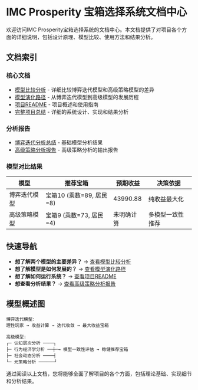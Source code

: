 # IMC Prosperity 宝箱选择系统文档中心

欢迎访问IMC Prosperity宝箱选择系统的文档中心。本文档提供了对项目各个方面的详细说明，包括设计原理、模型比较、使用方法和结果分析。

## 文档索引

### 核心文档

- [模型比较分析](model_comparison.md) - 详细比较博弈迭代模型和高级策略模型的差异
- [模型演化路径](model_evolution.md) - 从博弈迭代模型到高级模型的发展历程
- [项目README](../README.md) - 项目概述和使用指南
- [完整项目总结](../comprehensive_project_summary.md) - 详细的系统设计、实现和结果分析

### 分析报告

- [博弈迭代分析总结](../game_iteration_model/SUMMARY.md) - 基础模型分析结果
- [高级策略分析报告](../output/advanced_analysis/advanced_strategy_report.md) - 高级策略分析的输出报告

### 模型对比结果

| 模型 | 推荐宝箱 | 预期收益 | 决策依据 |
|------|---------|---------|---------|
| 博弈迭代模型 | 宝箱10 (乘数=89, 居民=8) | 43990.88 | 纯收益最大化 |
| 高级策略模型 | 宝箱9 (乘数=73, 居民=4) | 未明确计算 | 多模型一致性推荐 |

## 快速导航

- **想了解两个模型的主要差异？** → [查看模型比较分析](model_comparison.md)
- **想了解模型是如何发展的？** → [查看模型演化路径](model_evolution.md)
- **想了解如何运行系统？** → [查看项目README](../README.md#如何使用)
- **想查看分析结果？** → [查看高级策略分析报告](../output/advanced_analysis/advanced_strategy_report.md)

## 模型概述图

```
博弈迭代模型:
理性玩家 → 收益计算 → 迭代收敛 → 最大收益宝箱

高级模型:
┌─ 认知层次分析 ────┐
├─ 行为经济学分析 ──┼─→ 模型一致性评估 → 稳健推荐宝箱
├─ 社会动态分析 ────┤
└─ 元策略分析 ──────┘
```

通过阅读以上文档，您将能够全面了解项目的各个方面，包括理论基础、实现细节和分析结果。 